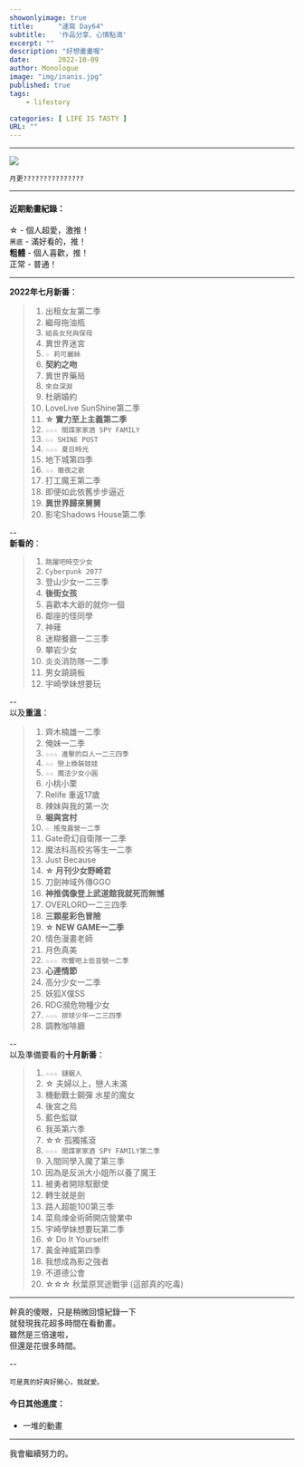 ```yaml
---
showonlyimage: true
title:      "速寫 Day64"
subtitle:   '作品分享、心情點滴'
excerpt: ""
description: "好想畫畫喔"
date:       2022-10-09
author: Monologue    
image: "img/inanis.jpg"
published: true 
tags:
    - lifestory

categories: [ LIFE IS TASTY ]
URL: ""
---
```

***


  
![](/blog/sketch/d64-1.jpg)  


    
`月更???????????????`  
***
#### 近期動畫紀錄：  

☆ - 個人超愛，激推！  
`黑底` - 滿好看的，推！  
**粗體** - 個人喜歡，推！  
正常 - 普通！  
  
***

**2022年七月新番**：
> 1. 出租女友第二季
> 1. 繼母拖油瓶
> 1. `組長女兒與保母`
> 1. 異世界迷宮
> 1. `☆ 莉可麗絲`
> 1. **契約之吻**
> 1. 異世界藥局
> 1. `來自深淵`
> 1. 杜鵑婚約
> 1. LoveLive SunShine第二季
> 1. **☆ 實力至上主義第二季**
> 1. `☆☆☆ 間諜家家酒 SPY FAMILY`
> 1. `☆☆ SHINE POST`
> 1. `☆☆☆ 夏日時光`
> 1. 地下城第四季
> 1. `☆☆ 徹夜之歌`
> 1. 打工魔王第二季
> 1. 即便如此依舊步步逼近
> 1. **異世界歸來舅舅**  
> 1. 影宅Shadows House第二季
  
--  
**新看的**：
  
> 1. `跳躍吧時空少女`  
> 1. `Cyberpunk 2077`
> 1. 登山少女一二三季
> 1. **後街女孩**
> 1. 喜歡本大爺的就你一個
> 1. 鄰座的怪同學
> 1. 神薙
> 1. 迷糊餐廳一二三季
> 1. 攀岩少女
> 1. 炎炎消防隊一二季
> 1. 男女蹺蹺板
> 1. 宇崎學妹想要玩

  
--  
以及**重溫**：
> 1. 齊木楠雄一二季
> 1. 俺妹一二季
> 1. `☆☆☆ 進擊的巨人一二三四季`
> 1. `☆☆ 戀上換裝娃娃`
> 1. `☆☆ 魔法少女小圓`
> 1. 小桃小栗
> 1. Relife 重返17歲
> 1. 辣妹與我的第一次
> 1. **堀與宮村**
> 1. `☆ 搖曳露營一二季`
> 1. Gate奇幻自衛隊一二季
> 1. 魔法科高校劣等生一二季
> 1. Just Because
> 1. **☆ 月刊少女野崎君**
> 1. 刀劍神域外傳GGO
> 1. **神推偶像登上武道館我就死而無憾**
> 1. OVERLORD一二三四季
> 1. **三顆星彩色冒險**
> 1. **☆ NEW GAME一二季**
> 1. 情色漫畫老師
> 1. 月色真美
> 1. `☆☆☆ 吹響吧上低音號一二季`
> 1. **心連情節**
> 1. 高分少女一二季
> 1. 妖狐X僕SS
> 1. RDG瀕危物種少女
> 1. `☆☆☆ 排球少年一二三四季`
> 1. 調教咖啡廳
  
--  
以及準備要看的**十月新番**：
> 1. `☆☆☆ 鏈鋸人`
> 1. ☆ 夫婦以上，戀人未滿
> 1. 機動戰士鋼彈 水星的魔女
> 1. 後宮之烏
> 1. 藍色監獄
> 1. 我英第六季
> 1. ☆☆ 孤獨搖滾
> 1. `☆☆☆ 間諜家家酒 SPY FAMILY第二季`
> 1. 入間同學入魔了第三季
> 1. 因為是反派大小姐所以養了魔王
> 1. 被勇者開除馭獸使
> 1. 轉生就是劍
> 1. 路人超能100第三季
> 1. 菜鳥煉金術師開店營業中
> 1. 宇崎學妹想要玩第二季
> 1. ☆ Do It Yourself!
> 1. 黃金神威第四季
> 1. 我想成為影之強者
> 1. 不道德公會
> 1. ☆☆☆ 秋葉原冥途戰爭 (這部真的吃毒)

***
幹真的傻眼，只是稍微回憶紀錄一下  
就發現我花超多時間在看動畫。  
雖然是三倍速啦，  
但還是花很多時間。  
  
--  
  
`可是真的好爽好開心，我就愛。`  
#### 今日其他進度：  
* 一堆的動畫
  
***

我會繼續努力的。
<!--more-->
